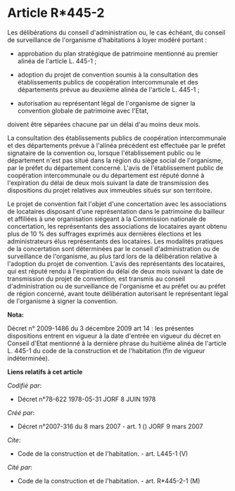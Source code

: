 # Article R*445-2

Les délibérations du conseil d'administration ou, le cas échéant, du conseil de surveillance de l'organisme d'habitations à
loyer modéré portant :

- approbation du plan stratégique de patrimoine mentionné au premier alinéa de l'article L. 445-1 ;

- adoption du projet de convention soumis à la consultation des établissements publics de coopération intercommunale et des
départements prévue au deuxième alinéa de l'article L. 445-1 ;

- autorisation au représentant légal de l'organisme de signer la convention globale de patrimoine avec l'Etat,

doivent être séparées chacune par un délai d'au moins deux mois.

La consultation des établissements publics de coopération intercommunale et des départements prévue à l'alinéa précédent est
effectuée par le préfet signataire de la convention ou, lorsque l'établissement public ou le département n'est pas situé dans
la région du siège social de l'organisme, par le préfet du département concerné. L'avis de l'établissement public de
coopération intercommunale ou du département est réputé donné à l'expiration du délai de deux mois suivant la date de
transmission des dispositions du projet relatives aux immeubles situés sur son territoire.

Le projet de convention fait l'objet d'une concertation avec les associations de locataires disposant d'une représentation
dans le patrimoine du bailleur et affiliées à une organisation siégeant à la Commission nationale de concertation, les
représentants des associations de locataires ayant obtenu plus de 10 % des suffrages exprimés aux dernières élections et les
administrateurs élus représentants des locataires. Les modalités pratiques de la concertation sont déterminées par le conseil
d'administration ou de surveillance de l'organisme, au plus tard lors de la délibération relative à l'adoption du projet de
convention. L'avis des représentants des locataires, qui est réputé rendu à l'expiration du délai de deux mois suivant la
date de transmission du projet de convention, est transmis au conseil d'administration ou de surveillance de l'organisme et
au préfet ou au préfet de région concerné, avant toute délibération autorisant le représentant légal de l'organisme à signer
la convention.

**Nota:**

Décret n° 2009-1486 du 3 décembre 2009 art 14 : les présentes dispositions entrent en vigueur à la date d'entrée en vigueur
du décret en Conseil d'Etat mentionné à la dernière phrase du huitième alinéa de l'article L. 445-1 du code de la
construction et de l'habitation (fin de vigueur indéterminée).

**Liens relatifs à cet article**

_Codifié par_:

  - Décret n°78-622 1978-05-31 JORF 8 JUIN 1978

_Créé par_:

  - Décret n°2007-316 du 8 mars 2007 - art. 1 () JORF 9 mars 2007

_Cite_:

  - Code de la construction et de l'habitation. - art. L445-1 (V)

_Cité par_:

  - Code de la construction et de l'habitation. - art. R*445-2-1 (M)
